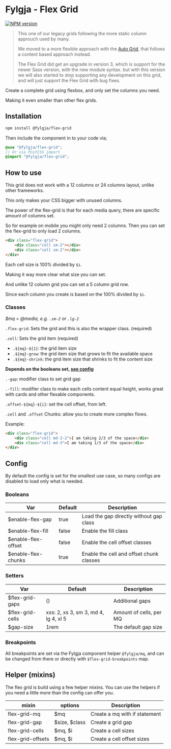 # Fylgja - Flex Grid

[![NPM version](https://img.shields.io/npm/v/@fylgja/flex-grid.svg)](https://www.npmjs.org/package/@fylgja/flex-grid)

> This one of our legacy grids following the more static column approuch used by many.
> 
> We moved to a more flexible approach with the [Auto Grid](/components/auto-grid/),
> that follows a content based approach instead.
> 
> The Flex Grid did get an upgrade in version 3,
> which is support for the newer Sass version, with the new module syntax.
> but with this version we will also started to stop supporting any development on this grid,
> and will just support the Flex Grid with bug fixes.

Create a complete grid using flexbox, and only set the columns you need.

Making it even smaller than other flex grids.

## Installation

```bash
npm install @fylgja/flex-grid
```

Then include the component in to your code via;

```scss
@use "@fylgja/flex-grid";
// Or via PostCSS import
@import "@fylgja/flex-grid";
```

## How to use

This grid does not work with a 12 columns or 24 columns layout,
unlike other frameworks.

This only makes your CSS bigger with unused columns.

The power of the flex-grid is that for each media query,
there are specific amount of columns set.

So for example on mobile you might only need 2 columns.
Then you can set the flex-grid to only load 2 columns.

```html
<div class="flex-grid">
    <div class="cell sm-2"></div>
    <div class="cell sm-2"></div>
</div>
```

Each cell size is 100% divided by `$i`.

Making it way more clear what size you can set.

And unlike 12 column grid you can set a 5 column grid row.

Since each column you create is based on the 100% divided by `$i`.

### Classes

_$mq = @media, e.g. `.sm-2` or `.lg-2`_

`.flex-grid`: Sets the grid and this is also the wrapper class. (required)

`.cell`: Sets the grid item (required)

* `.${mq}-${1}`: the grid item size
* `.${mq}-grow`: the grid item size that grows to fit the available space
* `.${mq}-shrink`: the grid item size that shrinks to fit the content size

**Depends on the booleans set, [see config](#config)**

`.-gap`: modifier class to set grid gap

`.-fill`: modifier class to make each cells content equal height,
works great with cards and other flexable components.

`.offset-${mq}-${i}`: set the cell offset, from left.

`.cell` and `.offset` Chunks: allow you to create more complex flows.

Example:

```html
<div class="flex-grid">
    <div class="cell md-3-2">I am taking 2/3 of the space</div>
    <div class="cell md-3">I am taking 1/3 of the space</div>
</div>
```

## Config

By default the config is set for the smallest use case,
so many configs are disabled to load only what is needed.

### Booleans

| Var                 | Default | Description                              |
| ------------------- | ------- | ---------------------------------------- |
| $enable-flex-gap    | true    | Load the gap directly without gap class  |
| $enable-flex-fill   | false   | Enable the fill class                    |
| $enable-flex-offset | false   | Enable the cell offset classes           |
| $enable-flex-chunks | true    | Enable the cell and offset chunk classes |

### Setters

| Var              | Default                              | Description             |
| ---------------- | ------------------------------------ | ----------------------- |
| $flex-grid-gaps  | ()                                   | Additional gaps         |
| $flex-grid-cells | xxs: 2, xs 3, sm 3, md 4, lg 4, xl 5 | Amount of cells, per MQ |
| $gap-size        | 1rem                                 | The default gap size    |

### Breakpoints

All breakpoints are set via the Fylgja component helper `@fylgja/mq`,
and can be changed from there or directly with `$flex-grid-breakpoints` map.

## Helper (mixins)

The flex grid is build using a few helper mixins.
You can use the helpers if you need a little more than the config can offer you.

| mixin             | options       | Description                   |
| ----------------- | ------------- | ----------------------------- |
| flex-grid-mq      | $mq           | Create a mq with if statement |
| flex-grid-gap     | $size, $class | Create a grid gap             |
| flex-grid-cells   | $mq, $i       | Create a cell sizes           |
| flex-grid-offsets | $mq, $i       | Create a cell offset sizes    |
